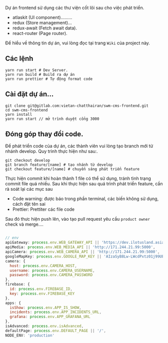 Dự án frontend sử dụng các thư viện cốt lõi sau cho việc phát triển.

* atlaskit (UI component).........
* redux (Store management)...
* redux-await (Fetch await data).
* react-router (Page router).

Để hiểu về thông tin dự án, vui lòng đọc tại trang `Wiki` của project này.

## Các lệnh
```
yarn run start # Dev Server.
yarn run build # Build ra dự án
yarn run prettier # Tự động format code
```

## Cài đặt dự án...

```
git clone git@gitlab.com:vietan-chatthairan/swm-cms-frontend.git
cd swm-cms-frontend
yarn install
yarn run start // mở trình duyệt cổng 3000
```

## Đóng góp thay đổi code.
Để phát triển code của dự án, các thành viên vui lòng tạo branch mới từ nhánh develop.
Quy trình thực hiện như sau:.
```
git checkout develop
git branch feature/[name] # tạo nhánh từ develop
git checkout feature/[name] # chuyển sáng phát triển feature
```

Thực hiện commit khi hoàn thành 1 file có thể sử dụng, tránh tình trạng commit file quá nhiều.
Sau khi thực hiện sau quá trình phát triển feature, cần rà soát lại các mục sau

* Code warning: được báo trong phần terminal, các biến không sử dụng, cách đặt tên sai
* Prettier: Prettiter các file code

Sau đó thưc hiện push lên, vào tạo pull request yêu cầu `product owner` check và merge....

```javascript

// env
apiGateway: process.env.WEB_GATEWAY_API || 'https://dev.ilotusland.asia:5000', //http://27.74.251.0:5000
apiMedia: process.env.WEB_MEDIA_API || 'http://171.244.21.99:5000',
apiCamera: process.env.WEB_CAMERA_API || 'http://171.244.21.99:5000',
googleMapKey: process.env.GOOGLE_MAP_KEY || 'AIzaSyB8Lw-LWcdPxtz01j99UE44V9QUFw9vEO4',
camera: {
  host: process.env.CAMERA_HOST,
  username: process.env.CAMERA_USERNAME,
  password: process.env.CAMERA_PASSWORD
},
firebase: {
  id: process.env.FIREBASE_ID,
  key: process.env.FIREBASE_KEY
},
apps: {
  isShow: process.env.APP_IS_SHOW,
  incidents: process.env.APP_INCIDENTS_URL,
  grafana: process.env.APP_GRAFANA_URL
},
isAdvanced: process.env.isAdvanced,
defaultPage: process.env.DEFAULT_PAGE || '/',
NODE_ENV: 'production'
```
